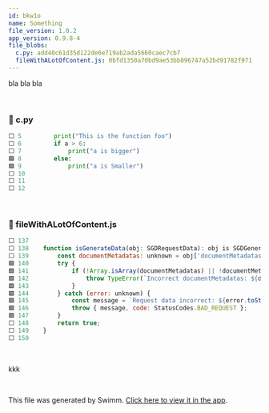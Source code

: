 ```yaml
---
id: bkw1o
name: Something
file_version: 1.0.2
app_version: 0.9.8-4
file_blobs:
  c.py: add40c61d35d122de6e719ab2ada5660caec7cb7
  fileWithALotOfContent.js: 0bfd1350a70bd9ae53bb896747a52bd91782f971
---
```


bla bla bla




<br/>



<!-- NOTE-swimm-snippet: the lines below link your snippet to Swimm -->
### 📄 c.py
```python
⬜ 5      	print("This is the function foo")
⬜ 6      	if a > 6:
⬜ 7      		print("a is bigger")
🟩 8      	else:
🟩 9      		print("a is Smaller")
⬜ 10     
⬜ 11     
⬜ 12     
```

<br/>



<!-- NOTE-swimm-snippet: the lines below link your snippet to Swimm -->
### 📄 fileWithALotOfContent.js
```javascript
⬜ 137    
⬜ 138    function isGenerateData(obj: SGDRequestData): obj is SGDGenerateData {
⬜ 139        const documentMetadatas: unknown = obj['documentMetadatas'];
🟩 140        try {
🟩 141            if (!Array.isArray(documentMetadatas) || !documentMetadatas.every(isDocumentMetadata)) {
🟩 142                throw TypeError(`Incorrect documentMetadatas: ${documentMetadatas}`);
🟩 143            }
🟩 144        } catch (error: unknown) {
🟩 145            const message = `Request data incorrect: ${error.toString()}`;
🟩 146            throw { message, code: StatusCodes.BAD_REQUEST };
🟩 147        }
⬜ 148        return true;
⬜ 149    }
⬜ 150    
```

<br/>

kkk

<br/>

This file was generated by Swimm. [Click here to view it in the app](https://swimm-web-app.web.app/repos/Z2l0aHViJTNBJTNBdGVzdC1naXRodWItYXBwJTNBJTNBc3dpbW1pbw==/docs/bkw1o).